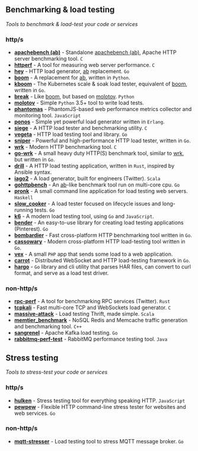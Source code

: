 ## Benchmarking & load testing
*Tools to benchmark & load-test your code or services*

### http/s

* [__apachebench (ab)__](https://github.com/CloudFundoo/ApacheBench-ab) - Standalone [apachebench (ab)](http://httpd.apache.org/docs/current/programs/ab.html), Apache HTTP server benchmarking tool. `C`
* [__httperf__](https://github.com/httperf/httperf) - A tool for measuring web server performance. `C`
* [__hey__](https://github.com/rakyll/hey) - HTTP load generator, [ab](https://github.com/CloudFundoo/ApacheBench-ab) replacement. `Go`
* [__boom__](https://github.com/tarekziade/boom) - A replacement for [ab](https://github.com/CloudFundoo/ApacheBench-ab), written in `Python`.
* [__kboom__](https://github.com/mhausenblas/kboom) - The Kubernetes scale & soak load tester, equivalent of [boom](https://github.com/tarekziade/boom), written in `Go`.
* [__break__](https://github.com/tarekziade/break) - Like [boom](https://github.com/tarekziade/boom), but based on [molotov](https://github.com/loads/molotov). `Python`
* [__molotov__](https://github.com/loads/molotov) - Simple `Python` 3.5+ tool to write load tests.
* [__phantomas__](https://github.com/macbre/phantomas) - PhantomJS-based web performance metrics collector and monitoring tool. `JavaScript`
* [__ponos__](https://github.com/klarna/ponos) - Simple yet powerful load generator written in `Erlang`.
* [__siege__](https://github.com/JoeDog/siege) - A HTTP load tester and benchmarking utility. `C`
* [__vegeta__](https://github.com/tsenart/vegeta) - HTTP load testing tool and library. `Go`
* [__sniper__](https://github.com/btfak/sniper) - Powerful and high-performance HTTP load tester, written in `Go`.
* [__wrk__](https://github.com/wg/wrk) - Modern HTTP benchmarking tool. `C`
* [__go-wrk__](https://github.com/adjust/go-wrk) - A small heavy duty HTTP(S) benchmark tool, similar to [wrk](https://github.com/wg/wrk), but written in `Go`.
* [__drill__](https://github.com/fcsonline/drill) - A HTTP load testing application, written in `Rust`, inspired by Ansible syntax. 
* [__iago2__](https://github.com/twitter/iago2) - A load generator, built for engineers (Twitter). `Scala`
* [__gohttpbench__](https://github.com/parkghost/gohttpbench) - An [ab](https://github.com/CloudFundoo/ApacheBench-ab)-like benchmark tool run on multi-core cpu. `Go`
* [__pronk__](https://github.com/bos/pronk) - A small command line application for load testing web servers. `Haskell`
* [__slow_cooker__](https://github.com/BuoyantIO/slow_cooker) - A load tester focused on lifecycle issues and long-running tests. `Go`
* [__k6__](https://github.com/loadimpact/k6) - A modern load testing tool, using `Go` and `JavaScript`.
* [__bender__](https://github.com/pinterest/bender) - An easy-to-use library for creating load testing applications (Pinterest). `Go`
* [__bombardier__](https://github.com/codesenberg/bombardier) - Fast cross-platform HTTP benchmarking tool written in `Go`.
* [__cassowary__](https://github.com/rogerwelin/cassowary) - Modern cross-platform HTTP load-testing tool written in `Go`.
* [__vex__](https://github.com/vamsiikrishna/vex) - A small `PHP` app that sends some load to a web application.
* [__carrot__](https://github.com/gophercarrot/carrot) - Distributed WebSocket and HTTP load-testing framework in `Go`.
* [__hargo__](https://github.com/mrichman/hargo) - `Go` library and cli utility that parses HAR files, can convert to curl format, and serve as a load test driver.

### non-http/s

* [__rpc-perf__](https://github.com/twitter/rpc-perf) - A tool for benchmarking RPC services (Twitter). `Rust`
* [__tcpkali__](https://github.com/satori-com/tcpkali) - Fast multi-core TCP and WebSockets load generator. `C`
* [__massive-attack__](https://github.com/delprks/massive-attack) - Load testing Thrift, made simple. `Scala`
* [__memtier_benchmark__](https://github.com/RedisLabs/memtier_benchmark) - NoSQL Redis and Memcache traffic generation and benchmarking tool. `C++`
* [__sangrenel__](https://github.com/jamiealquiza/sangrenel) - Apache Kafka load testing. `Go`
* [__rabbitmq-perf-test__](https://github.com/rabbitmq/rabbitmq-perf-test) - RabbitMQ performance testing tool. `Java`

## Stress testing
*Tools to stress-test your code or services*

### http/s

* [__hulken__](https://github.com/hellgrenj/hulken) - Stress testing tool for everything speaking HTTP. `JavaScript`
* [__pewpew__](https://github.com/bengadbois/pewpew) - Flexible HTTP command-line stress tester for websites and web services. `Go`

### non-http/s

* [__mqtt-stresser__](https://github.com/inovex/mqtt-stresser) - Load testing tool to stress MQTT message broker. `Go`